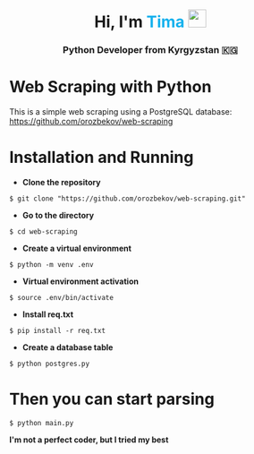 <h1 align="center">Hi, I'm <span style="color:#15B1ED;">Tima</span>
<img src="https://github.com/blackcater/blackcater/raw/main/images/Hi.gif" height="32"/></h1>
<h3 align="center">Python Developer from Kyrgyzstan 🇰🇬</h3>

Web Scraping with Python
==============
This is a simple web scraping using a PostgreSQL database: https://github.com/orozbekov/web-scraping

# Installation and Running
* **Clone the repository**
```
$ git clone "https://github.com/orozbekov/web-scraping.git"
```
* **Go to the directory**
```
$ cd web-scraping
```
* **Сreate a virtual environment**
```
$ python -m venv .env
```
* **Virtual environment activation**
```
$ source .env/bin/activate
```
* **Install req.txt** 
```
$ pip install -r req.txt
```
* **Create a database table**
```
$ python postgres.py
```
# Then you can start parsing
```
$ python main.py
```
**I'm not a perfect coder, but I tried my best**